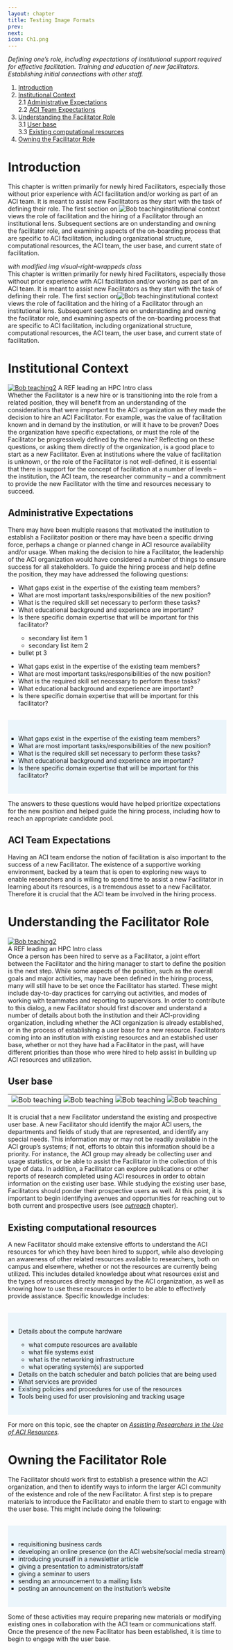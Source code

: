 ```yaml
---
layout: chapter
title: Testing Image Formats
prev: 
next: 
icon: Ch1.png
---
```


*Defining one’s role, including expectations of institutional support
required for effective facilitation. Training and education of new
facilitators. Establishing initial connections with other staff.*

<a name="toc"></a>

1. [Introduction](#introduction)
2. [Institutional Context](#context)   
	2.1 [Administrative Expectations](#administration)   
	2.2 [ACI Team Expectations](#team)   
3. [Understanding the Facilitator Role](#understanding-role)   
	3.1 [User base](#user-base)   
	3.3 [Existing computational resources](#existing-resources)   
4. [Owning the Facilitator Role](#owning-role)

<a name="introduction"></a>

# Introduction

This chapter is written primarily for newly hired Facilitators,
especially those without prior experience with ACI facilitation and/or
working as part of an ACI team. It is meant to assist new Facilitators
as they start with the task of defining their role. The first section on
<img class="non-captioned size300" src="{{ site.baseurl }}/img/bob-teaching.jpg" alt="Bob teaching"/>institutional context views the role of facilitation and the hiring of a
Facilitator through an institutional lens. Subsequent sections are on
understanding and owning the facilitator role, and examining aspects of
the on-boarding process that are specific to ACI facilitation, including
organizational structure, computational resources, the ACI team, the
user base, and current state of facilitation. 

*with modified img visual-right-wrappeds class*<br>
This chapter is written primarily for newly hired Facilitators,
especially those without prior experience with ACI facilitation and/or
working as part of an ACI team. It is meant to assist new Facilitators
as they start with the task of defining their role. The first section on<img class="non-captioned size300" src="{{ site.baseurl }}/img/bob-teaching.jpg" alt="Bob teaching">institutional context views the role of facilitation and the hiring of a
Facilitator through an institutional lens. Subsequent sections are on
understanding and owning the facilitator role, and examining aspects of
the on-boarding process that are specific to ACI facilitation, including
organizational structure, computational resources, the ACI team, the
user base, and current state of facilitation. 


# Institutional Context <a name="context"></a>

<div class="captioned">
<a href="https://scholar.harvard.edu/bobfreeman" target="_blank"><img class="captioned size300" src="{{ site.baseurl }}/img/bob-teaching.jpg" alt="Bob teaching2"></a>
A REF leading an HPC Intro class
</div>
Whether the Facilitator is a new hire or is transitioning into the role
from a related position, they will benefit from an understanding of the
considerations that were important to the ACI organization as they made
the decision to hire an ACI Facilitator. For example, was the value of
facilitation known and in demand by the institution, or will it have to
be proven? Does the organization have specific expectations, or must the
role of the Facilitator be progressively defined by the new hire? 
Reflecting on these questions, or asking them directly of the
organization, is a good place to start as a new Facilitator. Even at
institutions where the value of facilitation is unknown, or the role of
the Facilitator is not well-defined, it is essential that there is
support for the concept of facilitation at a number of levels – the
institution, the ACI team, the researcher community – and a commitment
to provide the new Facilitator with the time and resources necessary to
succeed. 

<a name="administration"></a>

## Administrative Expectations 

There may have been multiple
reasons that motivated the institution to establish a Facilitator
position or there may have been a specific driving force, perhaps a
change or planned change in ACI resource availability and/or usage. When
making the decision to hire a Facilitator, the leadership of the ACI
organization would have considered a number of things to ensure success
for all stakeholders. To guide the hiring process and help define the
position, they may have addressed the following questions:


<div class="bullet-box">
    <ul class="bullet-list-square">
<li>What gaps exist in the expertise of the existing team members?</li>
<li>What are most important tasks/responsibilities of the new position?</li>
<li>What is the required skill set necessary to perform these tasks?</li>
<li>What educational background and experience are important?</li>
<li>Is there specific domain expertise that will be important for this facilitator?</li>
        <ul class="bullet-list-circle">
            <li>secondary list item 1</li>
            <li>secondary list item 2</li>
        </ul>	 
        <li>bullet pt 3</li>          
    </ul> 
</div>


* What gaps exist in the expertise of the existing team members? 
* What are most important tasks/responsibilities of the new position? 
* What is the required skill set necessary to perform these tasks? 
* What educational background and experience are important? 
* Is there specific domain expertise that will be important for this facilitator?


<div style="background-color:#EBF5FB; text-align:left; vertical-align: middle; padding:20px 0; margin-top:30px"> 
<ul style="list-style-type:square;">          
<li>What gaps exist in the expertise of the existing team members?</li>          
<li>What are most important tasks/responsibilities of the new position?</li>	 
<li>What is the required skill set necessary to perform these tasks?</li>          
<li>What educational background and experience are important?</li>	  
<li>Is there specific domain expertise that will be important for this facilitator?</li>
</ul> 
</div>

 
The answers to these questions would have helped prioritize expectations
for the new position and helped guide the hiring process, including how
to reach an appropriate candidate pool.

<a name="team"></a>

## ACI Team Expectations 

Having an ACI team endorse the notion of
facilitation is also important to the success of a new Facilitator. The
existence of a supportive working environment, backed by a team that is
open to exploring new ways to enable researchers and is willing to spend
time to assist a new Facilitator in learning about its resources, is a
tremendous asset to a new Facilitator. Therefore it is crucial that the
ACI team be involved in the hiring process.


<a name="understanding-role"></a>

# Understanding the Facilitator Role

<div class="captioned">
<a href="https://scholar.harvard.edu/bobfreeman" target="_blank"><img class="captioned size300" src="{{ site.baseurl }}/img/bob-teaching.jpg" alt="Bob teaching2"></a><br>A REF leading an HPC Intro class
</div>
Once a person has been hired to serve as a Facilitator, a joint effort
between the Facilitator and the hiring manager to start to define the
position is the next step. While some aspects of the position, such as
the overall goals and major activities, may have been defined in the
hiring process, many will still have to be set once the Facilitator has
started. These might include day-to-day practices for carrying out
activities, and modes of working with teammates and reporting to
supervisors. In order to contribute to this dialog, a new Facilitator
should first discover and understand a number of details about both the
institution and their ACI-providing organization, including whether the
ACI organization is already established, or in the process of
establishing a user base for a new resource. Facilitators coming into an
institution with existing resources and an established user base,
whether or not they have had a Facilitator in the past, will have
different priorities than those who were hired to help assist in
building up ACI resources and utilization. 

<a name="user-base"></a>

## User base 

<table><tr><td>
<img class="captioned size300" src="{{ site.baseurl }}/img/bob-teaching.jpg" alt="Bob teaching">
<img class="captioned size300" src="{{ site.baseurl }}/img/bob-teaching.jpg" alt="Bob teaching">
<img class="captioned size300" src="{{ site.baseurl }}/img/bob-teaching.jpg" alt="Bob teaching">
<img class="captioned size300" src="{{ site.baseurl }}/img/bob-teaching.jpg" alt="Bob teaching">
</td></tr></table>

It is crucial that a new Facilitator understand the 
existing and prospective user base. A
new Facilitator should identify the major ACI users, the departments and
fields of study that are represented, and identify any special needs.
This information may or may not be readily available in the ACI group’s
systems; if not, efforts to obtain this information should be a
priority. For instance, the ACI group may already be collecting user and
usage statistics, or be able to assist the Facilitator in the collection
of this type of data. In addition, a Facilitator can explore
publications or other reports of research completed using ACI resources
in order to obtain information on the existing user base. While studying
the existing user base, Facilitators should ponder their prospective
users as well. At this point, it is important to begin identifying
avenues and opportunities for reaching out to both current and
prospective users (see *[outreach](../02-outreach)* chapter). 

<a name="existing-resources"></a>

## Existing computational resources 

A new Facilitator should make extensive efforts to understand the ACI
resources for which they have been hired to support, while also
developing an awareness of other related resources available to
researchers, both on campus and elsewhere, whether or not the resources
are currently being utilized. This includes detailed knowledge about
what resources exist and the types of resources directly managed by the
ACI organization, as well as knowing how to use these resources in order
to be able to effectively provide assistance.  Specific knowledge
includes:



<div style="background-color:#EBF5FB; text-align:left; vertical-align: middle; padding:20px 0; margin-top:30px"> 
<ul style="list-style-type:square;">         
<li>Details about the compute hardware</li>
	<ul style="list-style-type:circle">
	<li>what compute resources are available</li>
	<li>what file systems exist </li>
	<li>what is the networking infrastructure </li>
	<li>what operating system(s) are supported</li>
	</ul>
<li>Details on the batch scheduler and batch policies that are being used </li>
<li>What services are provided </li>
<li>Existing policies and procedures for use of the resources</li> 
<li>Tools being used for user provisioning and tracking usage</li>
</ul>
</div>

For more on this topic, see the chapter on *[Assisting Researchers in the
Use of ACI Resources](../05-assistance)*.


<a name="owning-role"></a>

# Owning the Facilitator Role

The Facilitator should work first to establish a presence within the ACI
organization, and then to identify ways to inform the larger ACI
community of the existence and role of the new Facilitator. A first step
is to prepare materials to introduce the Facilitator and enable them to
start to engage with the user base. This might include doing the
following:



<div style="background-color:#EBF5FB; text-align:left; vertical-align: middle; padding:20px 0; margin-top:30px"> 
<ul style="list-style-type:square;">         
<li>requisitioning business cards</li> 
<li>developing an online presence (on the ACI website/social media stream)</li> 
<li>introducing yourself in a newsletter article </li>
<li>giving a presentation to administrators/staff</li> 
<li>giving a seminar to users</li> 
<li>sending an announcement to a mailing lists</li> 
<li>posting an announcement on the institution’s website</li>
</ul>
</div>

Some of these activities may require preparing new materials or
modifying existing ones in collaboration with the ACI team or
communications staff. Once the presence of the new Facilitator has been
established, it is time to begin to engage with the user base. 


